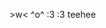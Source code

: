 \>w< ^o^ :3 :3 teehee
<!---
ashhsley/ashhsley is a ✨ special ✨ repository because its `README.md` (this file) appears on your GitHub profile.
You can click the Preview link to take a look at your changes.
--->
